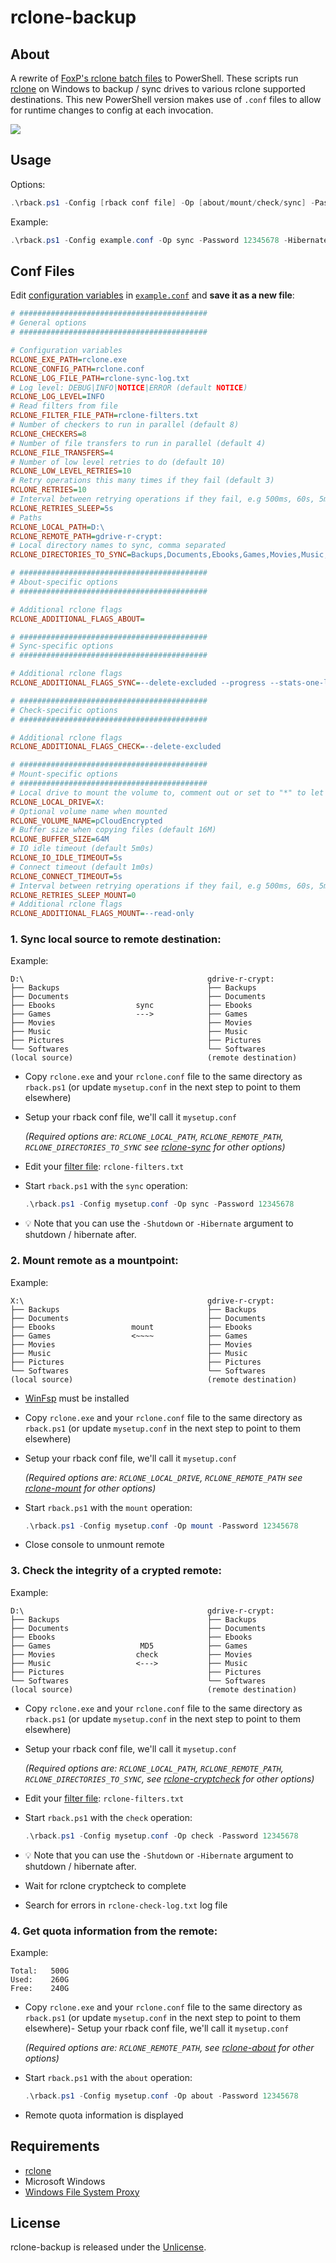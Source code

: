 # rclone-backup

## About
A rewrite of [FoxP's rclone batch files](https://github.com/FoxP/rclone-backup) to PowerShell. These scripts run [rclone](https://rclone.org/) on Windows to backup / sync drives to various rclone supported destinations. This new PowerShell version makes use of `.conf` files to allow for runtime changes to config at each invocation.

![](github/rclone-backup.png)

## Usage
Options:
```powershell
.\rback.ps1 -Config [rback conf file] -Op [about/mount/check/sync] -Password [password] [-Shutdown] [-Hibernate]
```

Example:
```powershell
.\rback.ps1 -Config example.conf -Op sync -Password 12345678 -Hibernate
```

## Conf Files
Edit [configuration variables](https://rclone.org/commands/rclone_sync/) in [`example.conf`](https://github.com/shaunco/rclone-backup/blob/master/example.conf) and **save it as a new file**:
```INI
# ##########################################
# General options
# ##########################################

# Configuration variables
RCLONE_EXE_PATH=rclone.exe
RCLONE_CONFIG_PATH=rclone.conf
RCLONE_LOG_FILE_PATH=rclone-sync-log.txt
# Log level: DEBUG|INFO|NOTICE|ERROR (default NOTICE)
RCLONE_LOG_LEVEL=INFO
# Read filters from file
RCLONE_FILTER_FILE_PATH=rclone-filters.txt
# Number of checkers to run in parallel (default 8)
RCLONE_CHECKERS=8
# Number of file transfers to run in parallel (default 4)
RCLONE_FILE_TRANSFERS=4
# Number of low level retries to do (default 10)
RCLONE_LOW_LEVEL_RETRIES=10
# Retry operations this many times if they fail (default 3)
RCLONE_RETRIES=10
# Interval between retrying operations if they fail, e.g 500ms, 60s, 5m (0 to disable)
RCLONE_RETRIES_SLEEP=5s
# Paths
RCLONE_LOCAL_PATH=D:\
RCLONE_REMOTE_PATH=gdrive-r-crypt:
# Local directory names to sync, comma separated
RCLONE_DIRECTORIES_TO_SYNC=Backups,Documents,Ebooks,Games,Movies,Music,Phone,Pictures,Softwares

# ##########################################
# About-specific options
# ##########################################

# Additional rclone flags
RCLONE_ADDITIONAL_FLAGS_ABOUT=

# ##########################################
# Sync-specific options
# ##########################################

# Additional rclone flags
RCLONE_ADDITIONAL_FLAGS_SYNC=--delete-excluded --progress --stats-one-line

# ##########################################
# Check-specific options
# ##########################################

# Additional rclone flags
RCLONE_ADDITIONAL_FLAGS_CHECK=--delete-excluded

# ##########################################
# Mount-specific options
# ##########################################
# Local drive to mount the volume to, comment out or set to "*" to let rclone pick the next available drive letter
RCLONE_LOCAL_DRIVE=X:
# Optional volume name when mounted 
RCLONE_VOLUME_NAME=pCloudEncrypted
# Buffer size when copying files (default 16M)
RCLONE_BUFFER_SIZE=64M
# IO idle timeout (default 5m0s)
RCLONE_IO_IDLE_TIMEOUT=5s
# Connect timeout (default 1m0s)
RCLONE_CONNECT_TIMEOUT=5s
# Interval between retrying operations if they fail, e.g 500ms, 60s, 5m (0 to disable)
RCLONE_RETRIES_SLEEP_MOUNT=0
# Additional rclone flags
RCLONE_ADDITIONAL_FLAGS_MOUNT=--read-only
```

### 1. Sync local source to remote destination:
Example:
```
D:\                                         gdrive-r-crypt:
├── Backups                                 ├── Backups
├── Documents                               ├── Documents
├── Ebooks                  sync            ├── Ebooks
├── Games                   --->            ├── Games
├── Movies                                  ├── Movies
├── Music                                   ├── Music
├── Pictures                                ├── Pictures
└── Softwares                               └── Softwares
(local source)                              (remote destination)
````
- Copy `rclone.exe` and your `rclone.conf` file to the same directory as `rback.ps1` (or update `mysetup.conf` in the next step to point to them elsewhere)
- Setup your rback conf file, we'll call it `mysetup.conf`

  *(Required options are: `RCLONE_LOCAL_PATH`, `RCLONE_REMOTE_PATH`, `RCLONE_DIRECTORIES_TO_SYNC` see [rclone-sync](https://rclone.org/commands/rclone_sync/) for other options)*
- Edit your [filter file](https://rclone.org/filtering/): `rclone-filters.txt`
- Start `rback.ps1` with the `sync` operation:  
  ```powershell
  .\rback.ps1 -Config mysetup.conf -Op sync -Password 12345678
  ```
- :bulb: Note that you can use the `-Shutdown` or `-Hibernate` argument to shutdown / hibernate after.

### 2. Mount remote as a mountpoint:
Example:
```
X:\                                         gdrive-r-crypt:
├── Backups                                 ├── Backups
├── Documents                               ├── Documents
├── Ebooks                 mount            ├── Ebooks
├── Games                  <~~~~            ├── Games
├── Movies                                  ├── Movies
├── Music                                   ├── Music
├── Pictures                                ├── Pictures
└── Softwares                               └── Softwares
(local source)                              (remote destination)
```

- [WinFsp](http://www.secfs.net/winfsp/) must be installed
- Copy `rclone.exe` and your `rclone.conf` file to the same directory as `rback.ps1` (or update `mysetup.conf` in the next step to point to them elsewhere)
- Setup your rback conf file, we'll call it `mysetup.conf`

  *(Required options are: `RCLONE_LOCAL_DRIVE`, `RCLONE_REMOTE_PATH` see [rclone-mount](https://rclone.org/commands/rclone_mount/) for other options)*
- Start `rback.ps1` with the `mount` operation:  
  ```powershell
  .\rback.ps1 -Config mysetup.conf -Op mount -Password 12345678
- Close console to unmount remote

### 3. Check the integrity of a crypted remote:
Example:
```
D:\                                         gdrive-r-crypt:
├── Backups                                 ├── Backups
├── Documents                               ├── Documents
├── Ebooks                                  ├── Ebooks
├── Games                    MD5            ├── Games
├── Movies                  check           ├── Movies
├── Music                   <--->           ├── Music
├── Pictures                                ├── Pictures
└── Softwares                               └── Softwares
(local source)                              (remote destination)
````
- Copy `rclone.exe` and your `rclone.conf` file to the same directory as `rback.ps1` (or update `mysetup.conf` in the next step to point to them elsewhere)
- Setup your rback conf file, we'll call it `mysetup.conf`

  *(Required options are: `RCLONE_LOCAL_PATH`, `RCLONE_REMOTE_PATH`, `RCLONE_DIRECTORIES_TO_SYNC`, see [rclone-cryptcheck](https://rclone.org/commands/rclone_cryptcheck/) for other options)*
- Edit your [filter file](https://rclone.org/filtering/): `rclone-filters.txt`
- Start `rback.ps1` with the `check` operation:  
  ```powershell
  .\rback.ps1 -Config mysetup.conf -Op check -Password 12345678
  ```
- :bulb: Note that you can use the `-Shutdown` or `-Hibernate` argument to shutdown / hibernate after.
- Wait for rclone cryptcheck to complete
- Search for errors in `rclone-check-log.txt` log file

### 4. Get quota information from the remote:
Example:
```
Total:   500G
Used:    260G
Free:    240G
```
- Copy `rclone.exe` and your `rclone.conf` file to the same directory as `rback.ps1` (or update `mysetup.conf` in the next step to point to them elsewhere)- Setup your rback conf file, we'll call it `mysetup.conf`

  *(Required options are: `RCLONE_REMOTE_PATH`, see [rclone-about](https://rclone.org/commands/rclone_about/) for other options)*
- Start `rback.ps1` with the `about` operation:  
  ```powershell
  .\rback.ps1 -Config mysetup.conf -Op about -Password 12345678
  ```
- Remote quota information is displayed

## Requirements
- [rclone](https://rclone.org/)
- Microsoft Windows
- [Windows File System Proxy](http://www.secfs.net/winfsp/)

## License
rclone-backup is released under the [Unlicense](http://unlicense.org).
